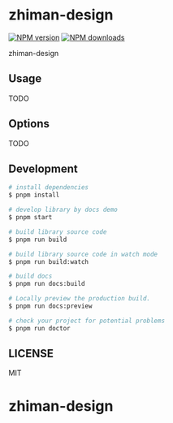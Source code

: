 # zhiman-design

[![NPM version](https://img.shields.io/npm/v/zhiman-design.svg?style=flat)](https://npmjs.org/package/zhiman-design)
[![NPM downloads](http://img.shields.io/npm/dm/zhiman-design.svg?style=flat)](https://npmjs.org/package/zhiman-design)

zhiman-design

## Usage

TODO

## Options

TODO

## Development

```bash
# install dependencies
$ pnpm install

# develop library by docs demo
$ pnpm start

# build library source code
$ pnpm run build

# build library source code in watch mode
$ pnpm run build:watch

# build docs
$ pnpm run docs:build

# Locally preview the production build.
$ pnpm run docs:preview

# check your project for potential problems
$ pnpm run doctor
```

## LICENSE

MIT
# zhiman-design
